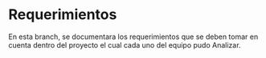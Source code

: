 # Requerimientos 
En esta branch, se documentara los requerimientos que se deben tomar en cuenta dentro del proyecto el cual cada uno del equipo pudo Analizar.
